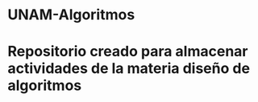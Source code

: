 # UNAM-Algoritmos
# Repositorio creado para almacenar actividades de la materia diseño de algoritmos
